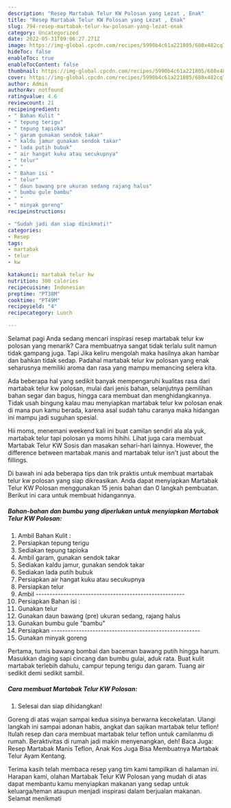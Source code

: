 ```yaml
---
description: "Resep Martabak Telur KW Polosan yang Lezat , Enak"
title: "Resep Martabak Telur KW Polosan yang Lezat , Enak"
slug: 794-resep-martabak-telur-kw-polosan-yang-lezat-enak
category: Uncategorized
date: 2022-05-31T09:06:27.271Z
image: https://img-global.cpcdn.com/recipes/5990b4c61a221805/680x482cq70/martabak-telur-kw-polosan-foto-resep-utama.jpg
hideToc: false
enableToc: true
enableTocContent: false
thumbnail: https://img-global.cpcdn.com/recipes/5990b4c61a221805/680x482cq70/martabak-telur-kw-polosan-foto-resep-utama.jpg
cover: https://img-global.cpcdn.com/recipes/5990b4c61a221805/680x482cq70/martabak-telur-kw-polosan-foto-resep-utama.jpg
author: Admin
authorAv: notfound
ratingvalue: 4.6
reviewcount: 21
recipeingredient:
- " Bahan Kulit "
- " tepung terigu"
- " tepung tapioka"
- " garam gunakan sendok takar"
- " kaldu jamur gunakan sendok takar"
- " lada putih bubuk"
- " air hangat kuku atau secukupnya"
- " telur"
- " "
- " Bahan isi "
- " telur"
- " daun bawang pre ukuran sedang rajang halus"
- " bumbu gule bambu"
- " "
- " minyak goreng"
recipeinstructions:

- "Sudah jadi dan siap dinikmati!"
categories:
- Resep
tags:
- martabak
- telur
- kw

katakunci: martabak telur kw 
nutrition: 300 calories
recipecuisine: Indonesian
preptime: "PT38M"
cooktime: "PT49M"
recipeyield: "4"
recipecategory: Lunch

---
```



Selamat pagi Anda sedang mencari inspirasi resep martabak telur kw polosan yang menarik? Cara membuatnya sangat tidak terlalu sulit namun tidak gampang juga. Tapi Jika keliru mengolah maka hasilnya akan hambar dan bahkan tidak sedap. Padahal martabak telur kw polosan yang enak seharusnya memiliki aroma dan rasa yang mampu memancing selera kita.


Ada beberapa hal yang sedikit banyak mempengaruhi kualitas rasa dari martabak telur kw polosan, mulai dari jenis bahan, selanjutnya pemilihan bahan segar dan bagus, hingga cara membuat dan menghidangkannya. Tidak usah bingung kalau mau menyiapkan martabak telur kw polosan enak di mana pun kamu berada, karena asal sudah tahu caranya maka hidangan ini mampu jadi suguhan spesial.

Hii moms, menemani weekend kali ini buat camilan sendiri ala ala yuk, martabak telur tapi polosan ya moms hihihi. Lihat juga cara membuat Martabak Telur KW Sosis dan masakan sehari-hari lainnya. However, the difference between martabak manis and martabak telur isn&#39;t just about the fillings.


Di bawah ini ada beberapa tips dan trik praktis untuk membuat martabak telur kw polosan yang siap dikreasikan. Anda dapat menyiapkan Martabak Telur KW Polosan menggunakan 15 jenis bahan dan 0 langkah pembuatan. Berikut ini cara untuk membuat hidangannya.

<!--inarticleads1-->

##### Bahan-bahan dan bumbu yang diperlukan untuk menyiapkan Martabak Telur KW Polosan:

1. Ambil  Bahan Kulit :
1. Persiapkan  tepung terigu
1. Sediakan  tepung tapioka
1. Ambil  garam, gunakan sendok takar
1. Sediakan  kaldu jamur, gunakan sendok takar
1. Sediakan  lada putih bubuk
1. Persiapkan  air hangat kuku atau secukupnya
1. Persiapkan  telur
1. Ambil  ------------------------------------------------------
1. Persiapkan  Bahan isi :
1. Gunakan  telur
1. Gunakan  daun bawang (pre) ukuran sedang, rajang halus
1. Gunakan  bumbu gule &#34;bambu&#34;
1. Persiapkan  ------------------------------------------------------
1. Gunakan  minyak goreng


Pertama, tumis bawang bombai dan baceman bawang putih hingga harum. Masukkan daging sapi cincang dan bumbu gulai, aduk rata. Buat kulit martabak terlebih dahulu, campur tepung terigu dan garam. Tuang air sedikit demi sedikit sambil. 

<!--inarticleads2-->

##### Cara membuat Martabak Telur KW Polosan:


1. Selesai dan siap dihidangkan!

Goreng di atas wajan sampai kedua sisinya berwarna kecokelatan. Ulangi langkah ini sampai adonan habis, angkat dan sajikan martabak telur teflon! Itulah resep dan cara membuat martabak telur teflon untuk camilanmu di rumah. Beraktivitas di rumah jadi makin menyenangkan, deh! Baca Juga: Resep Martabak Manis Teflon, Anak Kos Juga Bisa Membuatnya Martabak Telur Ayam Kentang. 

Terima kasih telah membaca resep yang tim kami tampilkan di halaman ini. Harapan kami, olahan Martabak Telur KW Polosan yang mudah di atas dapat membantu kamu menyiapkan makanan yang sedap untuk keluarga/teman ataupun menjadi inspirasi dalam berjualan makanan. Selamat menikmati
